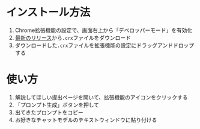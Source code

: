 # インストール方法
1. Chrome拡張機能の設定で、画面右上から「デベロッパーモード」を有効化
2. [最新のリリース](https://github.com/Foxy-null/AtCoder-submission-comprehension/releases/latest)から`.crx`ファイルをダウンロード
3. ダウンロードした`.crx`ファイルを拡張機能の設定にドラッグアンドドロップする

# 使い方
1. 解説してほしい提出ページを開いて、拡張機能のアイコンをクリックする
2. 「プロンプト生成」ボタンを押して
3. 出てきたプロンプトをコピー
4. お好きなチャットモデルのテキストウィンドウに貼り付ける
